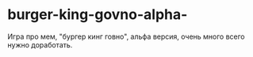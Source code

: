 # burger-king-govno-alpha-
Игра про мем, "бургер кинг говно", альфа версия, очень много всего нужно доработать.
